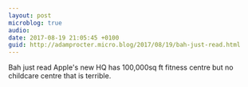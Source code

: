 ```yaml
---
layout: post
microblog: true
audio: 
date: 2017-08-19 21:05:45 +0100
guid: http://adamprocter.micro.blog/2017/08/19/bah-just-read.html
---
```

Bah just read Apple's new HQ has 100,000sq ft fitness centre but no childcare centre that is terrible.
